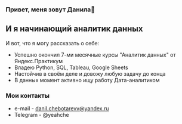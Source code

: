 ### Привет, меня зовут Данила👋

## И я начинающий аналитик данных
И вот, что я могу рассказать о себе:
- Успешно окончил 7-ми месячные курсы "Аналитик данных" от Яндекс.Практикум
- Владею Python, SQL, Tableau, Google Sheets
- Настойчив в своём деле и довожу любую задачу до конца
- В данных момент активно ищу работу Дата-аналитиком
  
### Мои контакты
- e-mail - danil.chebotarevv@yandex.ru
- Telegram - @yeahche
